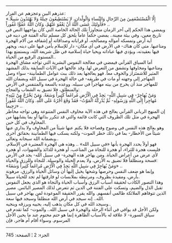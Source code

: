 ------------------------------------------------------------------------

عذرهم البين وعجزهم عن الفرار:  
«إِلَّا الْمُسْتَضْعَفِينَ مِنَ الرِّجالِ وَالنِّساءِ وَالْوِلْدانِ، لا يَسْتَطِيعُونَ حِيلَةً وَلا يَهْتَدُونَ
سَبِيلًا. فَأُولئِكَ عَسَى اللَّهُ أَنْ يَعْفُوَ عَنْهُمْ، وَكانَ اللَّهُ عَفُوًّا غَفُوراً» ..  
ويمضي هذا الحكم إلى آخر الزمان متجاوزاً تلك الحالة الخاصة التي كان
يواجهها النص في تاريخ معين، وفي بيئة معينة.. يمضي حكماً عاماً يلحق كل مسلم
تناله الفتنة في دينه في أية أرض وتمسكه أمواله ومصالحه، أو قراباته
وصداقاته أو إشفاقه من آلام الهجرة ومتاعبها. متى كان هناك- في الأرض في أي
مكان- دار للإسلام يأمن فيها على دينه، ويجهر فيها بعقيدته، ويؤدي فيها
عباداته ويحيا حياة إسلامية في ظل شريعة الله، ويستمتع بهذا المستوى الرفيع
من الحياة..  
أما السياق القرآني فيمضي في معالجة النفوس البشرية التي تواجه مشاق الهجرة
ومتاعبها ومخاوفها وتشفق من التعرض لها. وقد عالجها في الآيات السابقة بذلك
المشهد المثير للاشمئزاز والخوف معاً. فهو يعالجها بعد ذلك ببث عوامل
الطمأنينة- سواء وصل المهاجر إلى وجهته أو مات في طريقه- في حالة الهجرة في
سبيل الله وبضمان الله للمهاجر منذ أن يخرج من بيته مهاجراً في سبيله. ووعده
بالسعة والمتنفس في الأرض والمنطلق، فلا تضيق به الشعاب والفجاج:  
«وَمَنْ يُهاجِرْ- فِي سَبِيلِ اللَّهِ- يَجِدْ فِي الْأَرْضِ مُراغَماً كَثِيراً وَسَعَةً. وَمَنْ يَخْرُجْ مِنْ
بَيْتِهِ مُهاجِراً إِلَى اللَّهِ وَرَسُولِهِ- ثُمَّ يُدْرِكْهُ الْمَوْتُ- فَقَدْ وَقَعَ أَجْرُهُ عَلَى اللَّهِ. وَكانَ
اللَّهُ غَفُوراً رَحِيماً» ..  
إن المنهج الرباني القرآني يعالج في هذه الآية مخاوف النفس المتنوعة وهي
تواجه مخاطر الهجرة في مثل تلك الظروف التي كانت قائمة والتي قد تتكرر
بذاتها أو بما يشابهها من المخاوف في كل حين.  
وهو يعالج هذه النفس في وضوح وفصاحة فلا يكتم عنها شيئاً من المخاوف ولا
يداري عنها شيئاً من الأخطار- بما في ذلك خطر الموت- ولكنه يسكب فيها
الطمأنينة بحقائق أخرى وبضمانة الله سبحانه وتعالى..  
فهو أولاً يحدد الهجرة بأنها «في سبيل الله» .. وهذه هي الهجرة المعتبرة في
الإسلام. فليست هجرة للثراء، أو هجرة للنجاة من المتاعب، أو هجرة للذائذ
والشهوات، أو هجرة لأي عرض من أعراض الحياة. ومن يهاجر هذه الهجرة- في سبيل
الله- يجد في الأرض فسحة ومنطلقاً فلا تضيق به الأرض، ولا يعدم الحيلة
والوسيلة. للنجاة وللرزق والحياة:  
«وَمَنْ يُهاجِرْ فِي سَبِيلِ اللَّهِ يَجِدْ فِي الْأَرْضِ مُراغَماً كَثِيراً وَسَعَةً» ..  
وإنما هو ضعف النفس وحرصها وشحها يخيل إليها أن وسائل الحياة والرزق،
مرهونة بأرض، ومقيدة بظروف، ومرتبطة بملابسات لو فارقتها لم تجد للحياة
سبيلاً.  
وهذا التصور الكاذب لحقيقة أسباب الرزق وأسباب الحياة والنجاة هو الذي يجعل
النفوس تقبل الذل والضيم، وتسكت على الفتنة في الدين ثم تتعرض لذلك المصير
البائس. مصير الذين تتوفاهم الملائكة ظالمي أنفسهم. والله يقرر الحقيقة
الموعودة لمن يهاجر في سبيل الله.. إنه سيجد في أرض الله منطلقاً وسيجد فيها
سعة.  
وسيجد الله في كل مكان يذهب إليه، يحييه ويرزقه وينجيه..  
ولكن الأجل قد يوافي في أثناء الرحلة والهجرة في سبيل الله.. والموت- كما
تقدم في سياق السورة- لا علاقة له بالأسباب الظاهرة إنما هو حتم محتوم عند
ما يحين الأجل المرسوم. وسواء أقام أم هاجر، فإن

------------------------------------------------------------------------

الجزء: 2 ¦ الصفحة: 745
